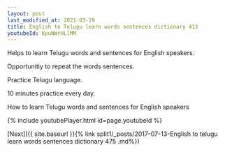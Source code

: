 ```yaml
---
layout: post
last_modified_at: 2021-03-29
title: English to Telugu learn words sentences dictionary 413 
youtubeId: KpuNWrHLlMM
---
```

 
 
Helps to learn Telugu words and sentences for English speakers.

Opportunitiy to repeat the words sentences. 

Practice Telugu language. 
 
10 minutes practice every day. 
 
How to learn Telugu words and sentences for English speakers 
 
{% include youtubePlayer.html id=page.youtubeId %}
 
 
[Next]({{ site.baseurl }}{% link  split1/_posts/2017-07-13-English to telugu learn words sentences dictionary 475 .md%})
 
